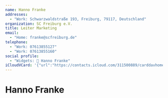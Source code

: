 ```yaml
---
name: Hanno Franke
addresses:
  - "Work: Schwarzwaldstraße 193, Freiburg, 79117, Deutschland"
organization: SC Freiburg e.V.
title: Leiter Marketing
email:
  - "Home: franke@scfreiburg.de"
telephone:
  - "Work: 07613855127"
  - "Work: 07613855160"
social profile:
  - "Widgets: 🔄 Hanno Franke"
iCloudVCard: '{"url":"https://contacts.icloud.com/311500889/carddavhome/card/OWUwYjNmNjctZmQ0Yi00MzhhLWJlYzAtZDkyZjUwZmYxYjQ1.vcf","etag":"\"kmfhdw45\"","data":"BEGIN:VCARD\r\nVERSION:3.0\r\nFN:\r\nN:Franke;Hanno;;;\r\nUID:9e0b3f67-fd4b-438a-bec0-d92f50ff1b45\r\nADR;TYPE=WORK:;;Schwarzwaldstraße 193;Freiburg;;79117;Deutschland;\r\nPRODID:ez-vcard 0.9.13-fc\r\nREV:2025-04-03T22:11:21Z\r\nORG:SC Freiburg e.V.;\r\nTITLE:Leiter Marketing\r\nEMAIL;TYPE=HOME:franke@scfreiburg.de\r\nTEL;TYPE=WORK:07613855127\r\nTEL;TYPE=WORK:07613855160\r\nX-SOCIALPROFILE;CHARSET=UTF-8;TYPE=widgets:🔄 Hanno Franke\r\nEND:VCARD"}'
---
```

# Hanno Franke
